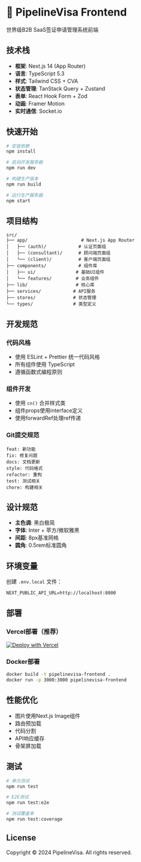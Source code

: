 # 🌟 PipelineVisa Frontend

世界级B2B SaaS签证申请管理系统前端

## 技术栈

- **框架**: Next.js 14 (App Router)
- **语言**: TypeScript 5.3
- **样式**: Tailwind CSS + CVA
- **状态管理**: TanStack Query + Zustand
- **表单**: React Hook Form + Zod
- **动画**: Framer Motion
- **实时通信**: Socket.io

## 快速开始

```bash
# 安装依赖
npm install

# 启动开发服务器
npm run dev

# 构建生产版本
npm run build

# 运行生产服务器
npm start
```

## 项目结构

```
src/
├── app/                    # Next.js App Router
│   ├── (auth)/            # 认证页面组
│   ├── (consultant)/      # 顾问端页面组
│   └── (client)/          # 客户端页面组
├── components/            # 组件库
│   ├── ui/               # 基础UI组件
│   └── features/         # 业务组件
├── lib/                  # 核心库
├── services/            # API服务
├── stores/              # 状态管理
└── types/               # 类型定义
```

## 开发规范

### 代码风格
- 使用 ESLint + Prettier 统一代码风格
- 所有组件使用 TypeScript
- 遵循函数式编程原则

### 组件开发
- 使用 `cn()` 合并样式类
- 组件props使用interface定义
- 使用forwardRef处理ref传递

### Git提交规范
```
feat: 新功能
fix: 修复问题
docs: 文档更新
style: 代码格式
refactor: 重构
test: 测试相关
chore: 构建相关
```

## 设计规范

- **主色调**: 黑白极简
- **字体**: Inter + 苹方/微软雅黑
- **间距**: 8px基准网格
- **圆角**: 0.5rem标准圆角

## 环境变量

创建 `.env.local` 文件：

```env
NEXT_PUBLIC_API_URL=http://localhost:8000
```

## 部署

### Vercel部署（推荐）

[![Deploy with Vercel](https://vercel.com/button)](https://vercel.com/new/clone?repository-url=https://github.com/yourusername/pipelinevisa-frontend)

### Docker部署

```bash
docker build -t pipelinevisa-frontend .
docker run -p 3000:3000 pipelinevisa-frontend
```

## 性能优化

- 图片使用Next.js Image组件
- 路由预加载
- 代码分割
- API响应缓存
- 骨架屏加载

## 测试

```bash
# 单元测试
npm run test

# E2E测试
npm run test:e2e

# 测试覆盖率
npm run test:coverage
```

## License

Copyright © 2024 PipelineVisa. All rights reserved.
